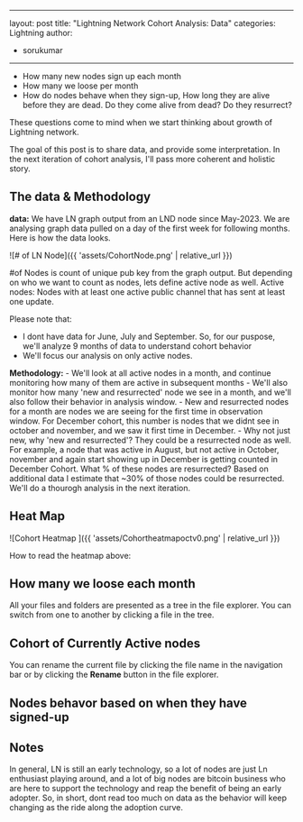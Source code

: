 
---
layout: post
title: "Lightning Network Cohort Analysis: Data"
categories: Lightning
author:
 - sorukumar
---

 - How many new nodes sign up each month
 - How many we loose per month
 - How do nodes behave when they sign-up, How long they are alive before they are dead. Do they come alive from dead? Do they resurrect?

These questions come to mind when we start thinking about growth of Lightning network. 

The goal of this post is to share data, and provide some interpretation. In the next iteration of cohort analysis, I'll pass more coherent and holistic story.


## The data & Methodology

**data:**
We have LN graph output from an LND node since May-2023. We are analysing graph data pulled on a day of the first week for following months. Here is how the data looks.


![# of LN Node]({{ 'assets/CohortNode.png' | relative_url }})


#of Nodes is count of unique pub key from the graph output. But depending on who we want to count as nodes, lets define active node as well.
Active nodes: Nodes with at least one active public channel that has sent at least one update.

Please note that:

 - I dont have data for June, July and September. So, for our puspose, we'll analyze 9 months of data to understand cohort behavior
 - We'll focus our analysis on only active nodes.

**Methodology:** 
	 - We'll look at all active nodes in a month, and continue monitoring how many of 	them are active in subsequent months
	 - We'll also monitor how many 'new and resurrected' node we see in a month, and we'll also follow their behavior in analysis window.
	 - New and resurrected nodes for a month are nodes we are seeing for the first time in observation window. For December cohort, this number is nodes that we didnt see in october and november, and we saw it first time in December. 
	 - Why not just new, why 'new and resurrected'? They could be a resurrected node as well. For example, a node that was active in August, but not active in October, november and again start showing up in December is getting counted in December Cohort. What % of these nodes are resurrected? Based on additional data I estimate that ~30% of those nodes could be resurrected. We'll do a thourogh analysis in the next iteration.

## Heat Map

![Cohort Heatmap ]({{ 'assets/Cohortheatmapoctv0.png' | relative_url }})

How to read the heatmap above:


## How many we loose each month

All your files and folders are presented as a tree in the file explorer. You can switch from one to another by clicking a file in the tree.

## Cohort of Currently Active nodes

You can rename the current file by clicking the file name in the navigation bar or by clicking the **Rename** button in the file explorer.

## Nodes behavor based on when they have signed-up



## Notes

In general, LN is still an early technology, so a lot of nodes are just Ln enthusiast playing around, and a lot of big nodes are bitcoin business who are here to support the technology  and reap the benefit of being an early adopter. So, in short, dont read too much on data as the behavior will keep changing as the ride along the adoption curve.




<!--stackedit_data:
eyJoaXN0b3J5IjpbMTM5NjgwMzY3MCwtNjM1ODYwMjkxLDcwMD
EwNzc5MiwxODU3OTY0MTA0LDEzOTY2MjAxNTYsMTIwMTQ4NTUy
OCwxNzY2OTIyNzE5LDMzODU0MjgzNCwtOTk1NDg4ODI5LC0zMT
U3OTcwLC0zMDI5MjEyODcsMTU2MTQyNjE4MSw5MjAzNjUyMjYs
MTcwMTQ3MzUyOSwtMTMzMjQ5MzQ2Myw5OTE3MDE3NDMsLTE5Nz
IzNDE2NzQsMjk3ODE2MzldfQ==
-->